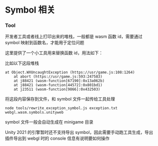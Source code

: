 # Symbol 相关

### Tool

开发者工具或者线上打印出来的堆栈，一般都是 wasm 函数 id，需要通过 symbol 映射到函数名，才能用于定位问题

这里提供了一个小工具用来替换函数 id，用法如下：

比如以下这段堆栈

```
at Object.WXUncaughtException (https://usr/game.js:108:1264)
    at abort (https://usr/game.js:593:247583)
    at j88421 (wasm-function[67190]:0x13a062b)
    at j88421 (wasm-function[44572]:0x801bd1)
    at j23511 (wasm-function[9866]:0x432503)
```

将这段内容保存到文件，和 symbol 文件一起传给工具处理

```
node tools/rewrite_exception_symbol.js exception.txt webgl.wasm.symbols.unityweb
```

symbol 文件一般会自动生成在 minigame 目录

Unity 2021 的引擎暂时还不支持导出 symbol，因此需要手动跑工具生成，导出插件导出到 webgl 时的 console 信息有说明要如何操作

